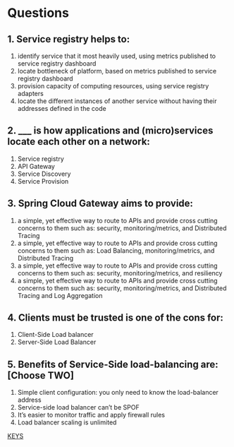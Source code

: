 # Questions

## 1. Service registry helps to:

1) identify service that it most heavily used, using metrics published to service registry dashboard
2) locate bottleneck of platform, based on metrics published to service registry dashboard
3) provision capacity of computing resources, using service registry adapters
4) locate the different instances of another service without having their addresses defined in the code

## 2. ___ is how applications and (micro)services locate each other on a network:

1) Service registry
2) API Gateway
3) Service Discovery
4) Service Provision

## 3. Spring Cloud Gateway aims to provide:

1) a simple, yet effective way to route to APIs and provide cross cutting concerns to them such as: security, monitoring/metrics, and Distributed Tracing
2) a simple, yet effective way to route to APIs and provide cross cutting concerns to them such as: Load Balancing, monitoring/metrics, and Distributed Tracing
3) a simple, yet effective way to route to APIs and provide cross cutting concerns to them such as: security, monitoring/metrics, and resiliency
4) a simple, yet effective way to route to APIs and provide cross cutting concerns to them such as: security, monitoring/metrics, and Distributed Tracing and Log Aggregation

## 4. Clients must be trusted is one of the cons for:

1) Client-Side Load balancer
2) Server-Side Load Balancer

## 5. Benefits of Service-Side load-balancing are: [Choose TWO]

1) Simple client configuration: you only need to know the load-balancer address
2) Service-side load balancer can’t be SPOF
3) It’s easier to monitor traffic and apply firewall rules
4) Load balancer scaling is unlimited

[KEYS](https://epam.sharepoint.com/:x:/r/sites/MicroservicesProgram/Shared%20Documents/Keys.xlsx?d=wd46da4aa1b974aac94b63ef2eef6aad1&csf=1&web=1&e=MNz1cv)